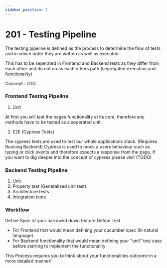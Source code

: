 ```yaml
---
sidebar_position: 1
---
```

# 201 - Testing Pipeline

The testing pipeline is defined as the process to determine the flow of tests and in which order they are written as well as executed.

This has to be seperated in Frontend and Backend tests as they differ from each other and do not cross each others path (segregated execution and functionality)

Concept : TDD

### Frontend Testing Pipeline

1. Unit 

At first you will test the pages functionality at its core, therefore any methods have to be tested as a seperated unit.

2. E2E (Cypress Tests)

The cypress tests are used to test our whole applications stack.
(Requires Running Backend)
Cypress is used to mock a users behaviour such as typing or click events and therefore expects a response from the page.
If you want to dig deeper into the concept of cypress please visit (TODO)


### Backend Testing Pipeline

1. Unit
2. Property test (Generalized unit test)
3. Architecture tests
4. Integration tests

### Workflow

Define Spec of your narrowed down feature
Define Test 

- For Frontend that would mean defining your cucumber spec (In natural language)
- For Backend functionality that would mean defining your "unit" test case before starting to implement the functionality

This Process requires you to think about your functionalities outcome in a more detailed manner!
